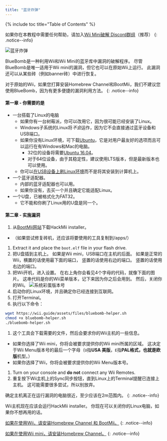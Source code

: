 ```yaml
---
title: "蓝牙炸弹"
---
```


{% include toc title="Table of Contents" %}

如果你在本教程中需要任何帮助，请加入[Wii Mini破解 Discord群组](https://discord.gg/6ryxnkS)（推荐）
{: .notice--info}

![蓝牙炸弹](/images/bluebomb.png)

BlueBomb是一种利用Wii和Wii Mini的蓝牙库中漏洞的破解程序。 尽管BlueBomb是唯一适用于Wii mini的漏洞，但它也可以在原始Wii上运行。 此漏洞还可以从某些砖（例如banner砖）中进行恢复。

对于原始的Wii，如果您打算安装Homebrew Channel和BootMii，我们不建议您使用BlueBomb，因为有更多便捷的漏洞利用方法。
{: .notice--info}

#### 第一章 - 你需要的是
- 一台搭载了Linux的电脑
  - 如果你有一台树莓派，你可以改用它，因为很可能已经安装了Linux。
  - Windows子系统的Linux将*不会*运作，因为它不会直接通过蓝牙设备和USB端口。
  - 如果你没有Linux环境，可下载[Ubuntu](https://ubuntu.com/download/desktop)，它是对用户最友好的选项而且可以运行在有Windows和Mac的电脑。
    - 32位的设备将需要[Ubuntu 16.04](http://releases.ubuntu.com/16.04/)。
    - 对于64位设备，由于其稳定性，建议使用LTS版本，但是最新版本也可以使用。
  - 你可以[在USB设备上刷Linux环境](https://ubuntu.com/tutorials/tutorial-create-a-usb-stick-on-windows#1-overview)而不是将其安装到计算机上。
- 一个蓝牙适配器。
  - 内部的蓝牙适配器也可以用。
  - 如果你没有，去买一个并且确定它能适配Linux。
- 一个U盘，已被格式化为FAT32。
  - 它不能和你刷了Linux用的U盘是同一个。

#### 第二章 - 实施漏洞
1. 从[BootMii网站](https://bootmii.org/download/)下载HackMii installer。
- （如果尝试修复砖机，还应该将要使用的工具复制到/apps/）
1. Extract it and place the `boot.elf` file in your flash drive.
1. 把U盘插到主机上。 如果是Wii mini，USB端口在主机的后面。 如果是正常的Wii，横置的话使用最下面的端口， 竖置的话使用右边的端口。 竖置的话使用右边的端口。
1. 把Wii开机，进入设置。 在右上角你会看见4个字母的代码，就像下面的图片。 这串代码是你的Wii菜单版本，记下来因为你之后会用到。 然后，关闭你的Wii。 ![系统彩蛋版本号](/images/Wii/SystemMenuVersion.png)
1. 启动你的Linux环境，并且确定你已经连接到互联网。
1. 打开Terminal。
1. 执行以下命令：
```bash
wget https://wii.guide/assets/files/bluebomb-helper.sh
chmod +x bluebomb-helper.sh
./bluebomb-helper.sh
```
1. 这个工具会下载需要的文件，然后会要求你的Wii主机的一些信息。
  - 如果你选择了Wii mini，你将会被要求提供你的Wii mini所属的区域。 这决定于Wii Menu版本号的最后一个字母（`U`指**USA 美版**，`E`指**PAL格式，也就是欧版**机型。）
  - 如果你选择了Wii，你将会被要求提供你的Wii Menu版本号。
1. Turn on your console and **do not** connect any Wii Remotes.
1. 重复按下Wii主机上的Sync同步按钮，直到Linux上的Terminal提醒已连接上主机。 这可能需要很多尝试，所以别放弃。

确定主机离正在运行漏洞的电脑很近，至少应该在2m范围内。
{: .notice--info}

Wii主机现在应该会运行HackMii installer。 你现在可以关闭你的Linux电脑，如果你不想再用的话。

[如果在使用Wii，请安装Homebrew Channel 和 BootMii。](hbc)
{: .notice--info}

[如果在使用Wii mini，请安装Homebrew Channel。](hbc-mini)
{: .notice--info}
